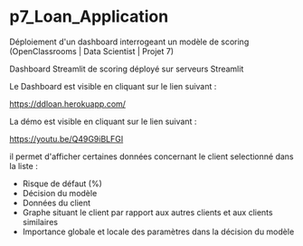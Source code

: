 # p7_Loan_Application
Déploiement d'un dashboard interrogeant un modèle de scoring (OpenClassrooms | Data Scientist | Projet 7)

Dashboard Streamlit de scoring déployé sur serveurs Streamlit

Le Dashboard est visible en cliquant sur le lien suivant : 

https://ddloan.herokuapp.com/

La démo est visible en cliquant sur le lien suivant :

https://youtu.be/Q49G9iBLFGI

il permet d'afficher certaines données concernant le client selectionné dans la liste : 

* Risque de défaut (%)
* Décision du modèle
* Données du client
* Graphe situant le client par rapport aux autres clients et aux clients similaires 
* Importance globale et locale des paramètres dans la décision du modèle 
